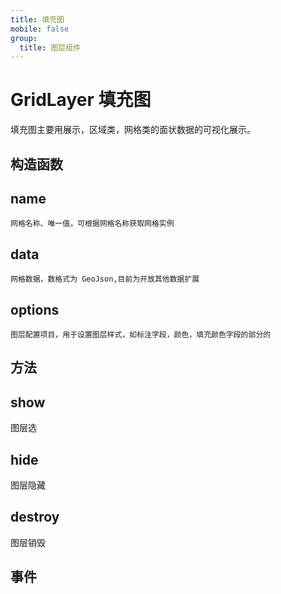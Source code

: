 ```yaml
---
title: 填充图
mobile: false
group:
  title: 图层组件
---
```

# GridLayer 填充图

填充图主要用展示，区域类，网格类的面状数据的可视化展示。

## 构造函数

## name

    网格名称、唯一值，可根据网格名称获取网格实例

## data

    网格数据，数格式为 GeoJson,目前为开放其他数据扩展

## options

    图层配置项目，用于设置图层样式，如标注字段，颜色，填充颜色字段的部分的

## 方法

## show

图层选

## hide

图层隐藏

## destroy

图层销毁

## 事件

<code src="./demo/gridLayer" />
